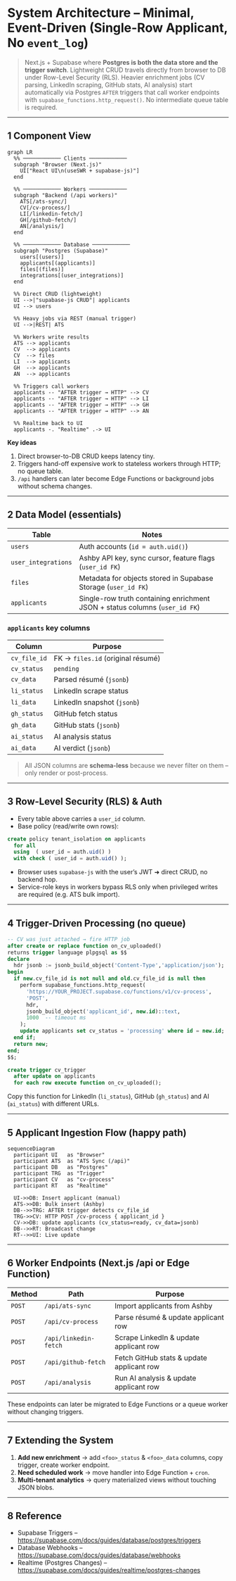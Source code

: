 # System Architecture – Minimal, Event-Driven (Single-Row Applicant, No `event_log`)

> Next.js + Supabase where **Postgres is both the data store and the trigger switch**.  Lightweight CRUD travels directly from browser to DB under Row-Level Security (RLS).  Heavier enrichment jobs (CV parsing, LinkedIn scraping, GitHub stats, AI analysis) start automatically via Postgres `AFTER` triggers that call worker endpoints with `supabase_functions.http_request()`.  No intermediate queue table is required.

---

## 1 Component View

```mermaid
graph LR
  %% ──────────── Clients ────────────
  subgraph "Browser (Next.js)"
    UI["React UI\n(useSWR + supabase-js)"]
  end

  %% ──────────── Workers ────────────
  subgraph "Backend (/api workers)"
    ATS[/ats-sync/]
    CV[/cv-process/]
    LI[/linkedin-fetch/]
    GH[/github-fetch/]
    AN[/analysis/]
  end

  %% ──────────── Database ────────────
  subgraph "Postgres (Supabase)"
    users[(users)]
    applicants[(applicants)]
    files[(files)]
    integrations[(user_integrations)]
  end

  %% Direct CRUD (lightweight)
  UI -->|"supabase-js CRUD"| applicants
  UI --> users

  %% Heavy jobs via REST (manual trigger)
  UI -->|REST| ATS

  %% Workers write results
  ATS --> applicants
  CV  --> applicants
  CV  --> files
  LI  --> applicants
  GH  --> applicants
  AN  --> applicants

  %% Triggers call workers
  applicants -- "AFTER trigger → HTTP" --> CV
  applicants -- "AFTER trigger → HTTP" --> LI
  applicants -- "AFTER trigger → HTTP" --> GH
  applicants -- "AFTER trigger → HTTP" --> AN

  %% Realtime back to UI
  applicants -. "Realtime" .-> UI
```

**Key ideas**
1. Direct browser-to-DB CRUD keeps latency tiny.
2. Triggers hand-off expensive work to stateless workers through HTTP; no queue table.
3. `/api` handlers can later become Edge Functions or background jobs without schema changes.

---

## 2 Data Model (essentials)

| Table | Notes |
|-------|-------|
| `users` | Auth accounts (`id = auth.uid()`) |
| `user_integrations` | Ashby API key, sync cursor, feature flags (`user_id FK`) |
| `files` | Metadata for objects stored in Supabase Storage (`user_id FK`) |
| `applicants` | Single-row truth containing enrichment JSON + status columns (`user_id FK`) |

### `applicants` key columns

| Column | Purpose |
|--------|---------|
| `cv_file_id` | FK → `files.id` (original résumé) |
| `cv_status`  | `pending` | `processing` | `ready` | `error` |
| `cv_data`    | Parsed résumé (`jsonb`) |
| `li_status`  | LinkedIn scrape status |
| `li_data`    | LinkedIn snapshot (`jsonb`) |
| `gh_status`  | GitHub fetch status |
| `gh_data`    | GitHub stats (`jsonb`) |
| `ai_status`  | AI analysis status |
| `ai_data`    | AI verdict (`jsonb`) |

> All JSON columns are **schema-less** because we never filter on them – only render or post-process.

---

## 3 Row-Level Security (RLS) & Auth

* Every table above carries a `user_id` column.
* Base policy (read/write own rows):

```sql
create policy tenant_isolation on applicants
  for all
  using  ( user_id = auth.uid() )
  with check ( user_id = auth.uid() );
```

* Browser uses `supabase-js` with the user’s JWT ➜ direct CRUD, no backend hop.
* Service-role keys in workers bypass RLS only when privileged writes are required (e.g. ATS bulk import).

---

## 4 Trigger-Driven Processing (no queue)

```sql
-- CV was just attached → fire HTTP job
after create or replace function on_cv_uploaded()
returns trigger language plpgsql as $$
declare
  hdr jsonb := jsonb_build_object('Content-Type','application/json');
begin
  if new.cv_file_id is not null and old.cv_file_id is null then
    perform supabase_functions.http_request(
      'https://YOUR_PROJECT.supabase.co/functions/v1/cv-process',
      'POST',
      hdr,
      jsonb_build_object('applicant_id', new.id)::text,
      1000  -- timeout ms
    );
    update applicants set cv_status = 'processing' where id = new.id;
  end if;
  return new;
end;
$$;

create trigger cv_trigger
  after update on applicants
  for each row execute function on_cv_uploaded();
```

Copy this function for LinkedIn (`li_status`), GitHub (`gh_status`) and AI (`ai_status`) with different URLs.

---

## 5 Applicant Ingestion Flow (happy path)

```mermaid
sequenceDiagram
  participant UI   as "Browser"
  participant ATS  as "ATS Sync (/api)"
  participant DB   as "Postgres"
  participant TRG  as "Trigger"
  participant CV   as "cv-process"
  participant RT   as "Realtime"

  UI->>DB: Insert applicant (manual)
  ATS->>DB: Bulk insert (Ashby)
  DB-->>TRG: AFTER trigger detects cv_file_id
  TRG->>CV: HTTP POST /cv-process { applicant_id }
  CV->>DB: update applicants (cv_status=ready, cv_data=jsonb)
  DB-->>RT: Broadcast change
  RT-->>UI: Live update
```

---

## 6 Worker Endpoints (Next.js /api or Edge Function)

| Method | Path | Purpose |
|--------|------|---------|
| `POST` | `/api/ats-sync` | Import applicants from Ashby |
| `POST` | `/api/cv-process` | Parse résumé & update applicant row |
| `POST` | `/api/linkedin-fetch` | Scrape LinkedIn & update applicant row |
| `POST` | `/api/github-fetch` | Fetch GitHub stats & update applicant row |
| `POST` | `/api/analysis` | Run AI analysis & update applicant row |

These endpoints can later be migrated to Edge Functions or a queue worker without changing triggers.

---

## 7 Extending the System

1. **Add new enrichment** → add `<foo>_status` & `<foo>_data` columns, copy trigger, create worker endpoint.
2. **Need scheduled work** → move handler into Edge Function + `cron`.
3. **Multi-tenant analytics** → query materialized views without touching JSON blobs.

---

## 8 Reference

* Supabase Triggers – <https://supabase.com/docs/guides/database/postgres/triggers>
* Database Webhooks – <https://supabase.com/docs/guides/database/webhooks>
* Realtime (Postgres Changes) – <https://supabase.com/docs/guides/realtime/postgres-changes>
